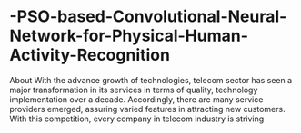 # -PSO-based-Convolutional-Neural-Network-for-Physical-Human-Activity-Recognition
About With the advance growth of technologies, telecom sector has seen a major transformation in its services in terms of quality, technology implementation over a decade. Accordingly, there are many service providers emerged, assuring varied features in attracting new customers. With this competition, every company in telecom industry is striving 
